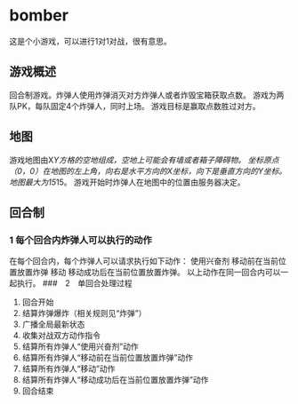 # bomber
这是个小游戏，可以进行1对1对战，很有意思。

## 游戏概述

回合制游戏。炸弹人使用炸弹消灭对方炸弹人或者炸毁宝箱获取点数。
游戏为两队PK，每队固定4个炸弹人，同时上场。
游戏目标是赢取点数胜过对方。


## 地图

游戏地图由X*Y方格的空地组成，空地上可能会有墙或者箱子障碍物。
坐标原点（0，0）在地图的左上角，向右是水平方向的X坐标，向下是垂直方向的Y坐标。
地图最大为15*15。
游戏开始时炸弹人在地图中的位置由服务器决定。

## 回合制

### 1	每个回合内炸弹人可以执行的动作

 在每个回合内，每个炸弹人可以请求执行如下动作：
	使用兴奋剂
	移动前在当前位置放置炸弹
	移动
	移动成功后在当前位置放置炸弹。
以上动作在同一回合内可以一起执行。
###　2　单回合处理过程
1.	回合开始
2.	结算炸弹爆炸（相关规则见“炸弹”）
3.	广播全局最新状态
4.	收集对战双方动作指令
5.	结算所有炸弹人“使用兴奋剂”动作
6.	结算所有炸弹人“移动前在当前位置放置炸弹”动作
7.	结算所有炸弹人“移动”动作
8.	结算所有炸弹人“移动成功后在当前位置放置炸弹”动作
9.	回合结束
